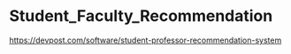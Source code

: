 # Student_Faculty_Recommendation

https://devpost.com/software/student-professor-recommendation-system
